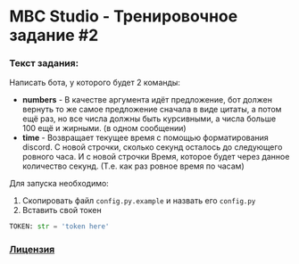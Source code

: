 # MBC Studio - Тренировочное задание #2

### Текст задания: 
Написать бота, у которого будет 2 команды:
* **numbers** - В качестве аргумента идёт предложение, бот должен вернуть то же самое предложение сначала в виде цитаты, а потом ещё раз, но все числа должны быть курсивными, а числа больше 100 ещё и жирными. (в одном сообщении)
* **time** - Возвращает текущее время с помощью форматирования discord. С новой строчки, сколько секунд осталось до следующего ровного часа. И с новой строчки Время, которое будет через данное количество секунд. (Т.е. как раз ровное время по часам)


Для запуска необходимо:
1. Скопировать файл `config.py.example` и назвать его `config.py`
2. Вставить свой токен
```python
TOKEN: str = 'token here'
```

### [Лицензия](./LICENSE)